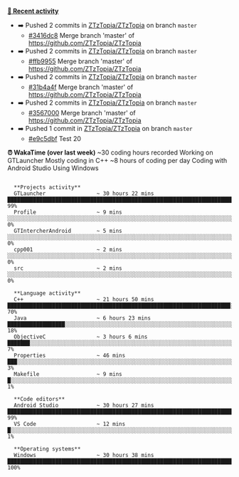 **[📰 Recent activity](https://github.com/ZTzTopia)**
* ➡️ Pushed 2 commits in [ZTzTopia/ZTzTopia](https://github.com/ZTzTopia/ZTzTopia) on branch `master`
  * [#3416dc8](https://github.com/ZTzTopia/ZTzTopia/commit/3416dc8) Merge branch &#39;master&#39; of https://github.com/ZTzTopia/ZTzTopia
* ➡️ Pushed 2 commits in [ZTzTopia/ZTzTopia](https://github.com/ZTzTopia/ZTzTopia) on branch `master`
  * [#ffb9955](https://github.com/ZTzTopia/ZTzTopia/commit/ffb9955) Merge branch &#39;master&#39; of https://github.com/ZTzTopia/ZTzTopia
* ➡️ Pushed 2 commits in [ZTzTopia/ZTzTopia](https://github.com/ZTzTopia/ZTzTopia) on branch `master`
  * [#31b4a4f](https://github.com/ZTzTopia/ZTzTopia/commit/31b4a4f) Merge branch &#39;master&#39; of https://github.com/ZTzTopia/ZTzTopia
* ➡️ Pushed 2 commits in [ZTzTopia/ZTzTopia](https://github.com/ZTzTopia/ZTzTopia) on branch `master`
  * [#3567000](https://github.com/ZTzTopia/ZTzTopia/commit/3567000) Merge branch &#39;master&#39; of https://github.com/ZTzTopia/ZTzTopia
* ➡️ Pushed 1 commit in [ZTzTopia/ZTzTopia](https://github.com/ZTzTopia/ZTzTopia) on branch `master`
  * [#e9c5dbf](https://github.com/ZTzTopia/ZTzTopia/commit/e9c5dbf) Test 20


**⏰ WakaTime (over last week)**
  ~30 coding hours recorded
  Working on GTLauncher
  Mostly coding in C++
  ~8 hours of coding per day
  Coding with Android Studio
  Using Windows

```
  
  **Projects activity**
  GTLauncher                ~ 30 hours 22 mins    ███████████████████████████████████████████████████████████████████████████████████████████████████░░  99%
  Profile                   ~ 9 mins              ░░░░░░░░░░░░░░░░░░░░░░░░░░░░░░░░░░░░░░░░░░░░░░░░░░░░░░░░░░░░░░░░░░░░░░░░░░░░░░░░░░░░░░░░░░░░░░░░░░░░░  0%
  GTIntercherAndroid        ~ 5 mins              ░░░░░░░░░░░░░░░░░░░░░░░░░░░░░░░░░░░░░░░░░░░░░░░░░░░░░░░░░░░░░░░░░░░░░░░░░░░░░░░░░░░░░░░░░░░░░░░░░░░░░  0%
  cpp001                    ~ 2 mins              ░░░░░░░░░░░░░░░░░░░░░░░░░░░░░░░░░░░░░░░░░░░░░░░░░░░░░░░░░░░░░░░░░░░░░░░░░░░░░░░░░░░░░░░░░░░░░░░░░░░░░  0%
  src                       ~ 2 mins              ░░░░░░░░░░░░░░░░░░░░░░░░░░░░░░░░░░░░░░░░░░░░░░░░░░░░░░░░░░░░░░░░░░░░░░░░░░░░░░░░░░░░░░░░░░░░░░░░░░░░░  0%
  
  **Language activity**
  C++                       ~ 21 hours 50 mins    ██████████████████████████████████████████████████████████████████████░░░░░░░░░░░░░░░░░░░░░░░░░░░░░░░  70%
  Java                      ~ 6 hours 23 mins     ██████████████████░░░░░░░░░░░░░░░░░░░░░░░░░░░░░░░░░░░░░░░░░░░░░░░░░░░░░░░░░░░░░░░░░░░░░░░░░░░░░░░░░░░  18%
  ObjectiveC                ~ 3 hours 6 mins      ███████░░░░░░░░░░░░░░░░░░░░░░░░░░░░░░░░░░░░░░░░░░░░░░░░░░░░░░░░░░░░░░░░░░░░░░░░░░░░░░░░░░░░░░░░░░░░░░  7%
  Properties                ~ 46 mins             ███░░░░░░░░░░░░░░░░░░░░░░░░░░░░░░░░░░░░░░░░░░░░░░░░░░░░░░░░░░░░░░░░░░░░░░░░░░░░░░░░░░░░░░░░░░░░░░░░░░  3%
  Makefile                  ~ 9 mins              █░░░░░░░░░░░░░░░░░░░░░░░░░░░░░░░░░░░░░░░░░░░░░░░░░░░░░░░░░░░░░░░░░░░░░░░░░░░░░░░░░░░░░░░░░░░░░░░░░░░░  1%
  
  **Code editors**
  Android Studio            ~ 30 hours 27 mins    ███████████████████████████████████████████████████████████████████████████████████████████████████░░  99%
  VS Code                   ~ 12 mins             █░░░░░░░░░░░░░░░░░░░░░░░░░░░░░░░░░░░░░░░░░░░░░░░░░░░░░░░░░░░░░░░░░░░░░░░░░░░░░░░░░░░░░░░░░░░░░░░░░░░░  1%
  
  **Operating systems**
  Windows                   ~ 30 hours 38 mins    ████████████████████████████████████████████████████████████████████████████████████████████████████░  100%
```

